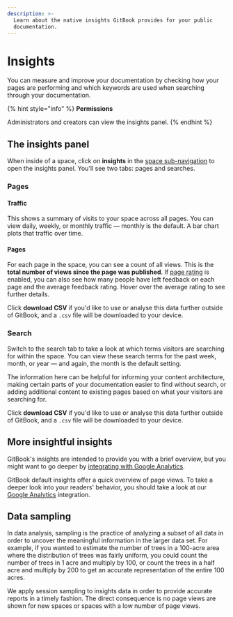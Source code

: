 ```yaml
---
description: >-
  Learn about the native insights GitBook provides for your public
  documentation.
---
```


# Insights

You can measure and improve your documentation by checking how your pages are performing and which keywords are used when searching through your documentation.

{% hint style="info" %}
**Permissions**

Administrators and creators can view the insights panel.
{% endhint %}

## The insights panel

When inside of a space, click on **insights** in the [space sub-navigation](https://docs.gitbook.com/getting-started/overview#space-sub-navigation) to open the insights panel. You'll see two tabs: pages and searches.

### Pages

#### Traffic

This shows a summary of visits to your space across all pages. You can view daily, weekly, or monthly traffic — monthly is the default. A bar chart plots that traffic over time. &#x20;

#### Pages

For each page in the space, you can see a count of all views. This is the **total number of views since the page was published**. If [page rating](https://docs.gitbook.com/tour/customization/space-customization#page-rating) is enabled, you can also see how many people have left feedback on each page and the average feedback rating. Hover over the average rating to see further details.

Click **download CSV** if you'd like to use or analyse this data further outside of GitBook, and a `.csv` file will be downloaded to your device.

### Search

Switch to the search tab to take a look at which terms visitors are searching for within the space. You can view these search terms for the past week, month, or year — and again, the month is the default setting.

The information here can be helpful for informing your content architecture, making certain parts of your documentation easier to find without search, or adding additional content to existing pages based on what your visitors are searching for.

Click **download CSV** if you'd like to use or analyse this data further outside of GitBook, and a `.csv` file will be downloaded to your device.

## More insightful insights

GitBook's insights are intended to provide you with a brief overview, but you might want to go deeper by [integrating with Google Analytics](https://docs.gitbook.com/tour/customization/space-customization#google-analytics).

GitBook default insights offer a quick overview of page views. To take a deeper look into your readers' behavior, you should take a look at our [Google Analytics](customization/space-customization.md#google-analytics) integration.

## **Data sampling**

In data analysis, sampling is the practice of analyzing a subset of all data in order to uncover the meaningful information in the larger data set. For example, if you wanted to estimate the number of trees in a 100-acre area where the distribution of trees was fairly uniform, you could count the number of trees in 1 acre and multiply by 100, or count the trees in a half acre and multiply by 200 to get an accurate representation of the entire 100 acres.

We apply session sampling to insights data in order to provide accurate reports in a timely fashion. The direct consequence is no page views are shown for new spaces or spaces with a low number of page views.
